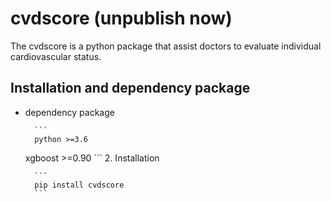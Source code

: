 # cvdscore (unpublish now)

The cvdscore is a python package that assist doctors to evaluate individual cardiovascular status.


## Installation and dependency package
* dependency package
	
		```
		python >=3.6
    xgboost >=0.90
		```
	2. Installation
		
		```
		pip install cvdscore
		```










